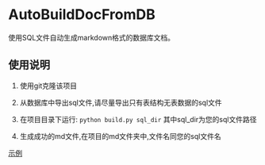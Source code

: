 # AutoBuildDocFromDB
使用SQL文件自动生成markdown格式的数据库文档。

## 使用说明

1. 使用git克隆该项目

2. 从数据库中导出sql文件,请尽量导出只有表结构无表数据的sql文件

3. 在项目目录下运行:
`python build.py sql_dir`
其中sql_dir为您的sql文件路径

4. 生成成功的md文件,在项目的md文件夹中,文件名同您的sql文件名

[示例](http://blog.2liang.me/2016/03/06/%E4%BD%BF%E7%94%A8SQL%E6%96%87%E4%BB%B6%E8%87%AA%E5%8A%A8%E7%94%9F%E6%88%90%E6%95%B0%E6%8D%AE%E5%BA%93%E6%96%87%E6%A1%A3/)
